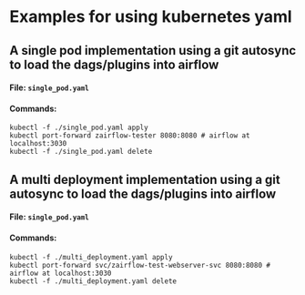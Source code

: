 # Examples for using kubernetes yaml

## A single pod implementation using a git autosync to load the dags/plugins into airflow

#### File: `single_pod.yaml`
#### Commands:
```shell
kubectl -f ./single_pod.yaml apply
kubectl port-forward zairflow-tester 8080:8080 # airflow at localhost:3030
kubectl -f ./single_pod.yaml delete
```
## A multi deployment implementation using a git autosync to load the dags/plugins into airflow

#### File: `single_pod.yaml`
#### Commands:
```shell
kubectl -f ./multi_deployment.yaml apply
kubectl port-forward svc/zairflow-test-webserver-svc 8080:8080 # airflow at localhost:3030
kubectl -f ./multi_deployment.yaml delete
```
